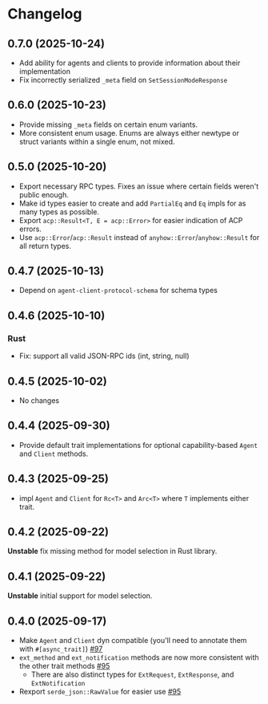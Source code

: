 # Changelog

## 0.7.0 (2025-10-24)

- Add ability for agents and clients to provide information about their implementation
- Fix incorrectly serialized `_meta` field on `SetSessionModeResponse`

## 0.6.0 (2025-10-23)

- Provide missing `_meta` fields on certain enum variants.
- More consistent enum usage. Enums are always either newtype or struct variants within a single enum, not mixed.

## 0.5.0 (2025-10-20)

- Export necessary RPC types. Fixes an issue where certain fields weren't public enough.
- Make id types easier to create and add `PartialEq` and `Eq` impls for as many types as possible.
- Export `acp::Result<T, E = acp::Error>` for easier indication of ACP errors.
- Use `acp::Error`/`acp::Result` instead of `anyhow::Error`/`anyhow::Result` for all return types.

## 0.4.7 (2025-10-13)

- Depend on `agent-client-protocol-schema` for schema types

## 0.4.6 (2025-10-10)

### Rust

- Fix: support all valid JSON-RPC ids (int, string, null)

## 0.4.5 (2025-10-02)

- No changes

## 0.4.4 (2025-09-30)

- Provide default trait implementations for optional capability-based `Agent` and `Client` methods.

## 0.4.3 (2025-09-25)

- impl `Agent` and `Client` for `Rc<T>` and `Arc<T>` where `T` implements either trait.

## 0.4.2 (2025-09-22)

**Unstable** fix missing method for model selection in Rust library.

## 0.4.1 (2025-09-22)

**Unstable** initial support for model selection.

## 0.4.0 (2025-09-17)

- Make `Agent` and `Client` dyn compatible (you'll need to annotate them with `#[async_trait]`) [#97](https://github.com/agentclientprotocol/agent-client-protocol/pull/97)
- `ext_method` and `ext_notification` methods are now more consistent with the other trait methods [#95](https://github.com/agentclientprotocol/agent-client-protocol/pull/95)
  - There are also distinct types for `ExtRequest`, `ExtResponse`, and `ExtNotification`
- Rexport `serde_json::RawValue` for easier use [#95](https://github.com/agentclientprotocol/agent-client-protocol/pull/95)
